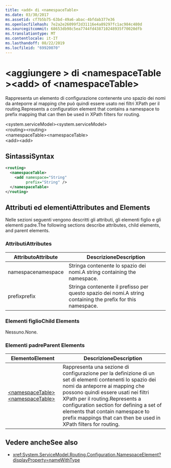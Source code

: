 ```yaml
---
title: <add> di <namespaceTable>
ms.date: 03/30/2017
ms.assetid: cf7b5b75-63bd-49a6-abac-4bfdab377e36
ms.openlocfilehash: 7e2a2e26099f2d31116e4a89297fc1ac984c480d
ms.sourcegitcommit: 68653db98c5ea7744fd438710248935f70020dfb
ms.translationtype: MT
ms.contentlocale: it-IT
ms.lasthandoff: 08/22/2019
ms.locfileid: "69920070"
---
```

# <a name="add-of-namespacetable"></a><span data-ttu-id="84630-102">\<aggiungere > di \<namespaceTable ></span><span class="sxs-lookup"><span data-stu-id="84630-102">\<add> of \<namespaceTable></span></span>
<span data-ttu-id="84630-103">Rappresenta un elemento di configurazione contenente uno spazio dei nomi da anteporre al mapping che può quindi essere usato nei filtri XPath per il routing.</span><span class="sxs-lookup"><span data-stu-id="84630-103">Represents a configuration element that contains a namespace to prefix mapping that can then be used in XPath filters for routing.</span></span>  
  
 <span data-ttu-id="84630-104">\<system.serviceModel></span><span class="sxs-lookup"><span data-stu-id="84630-104">\<system.serviceModel></span></span>  
<span data-ttu-id="84630-105">\<routing></span><span class="sxs-lookup"><span data-stu-id="84630-105">\<routing></span></span>  
<span data-ttu-id="84630-106">\<namespaceTable></span><span class="sxs-lookup"><span data-stu-id="84630-106">\<namespaceTable></span></span>  
<span data-ttu-id="84630-107">\<add></span><span class="sxs-lookup"><span data-stu-id="84630-107">\<add></span></span>  
  
## <a name="syntax"></a><span data-ttu-id="84630-108">Sintassi</span><span class="sxs-lookup"><span data-stu-id="84630-108">Syntax</span></span>  
  
```xml  
<routing>
  <namespaceTable>
    <add namespace="String"
         prefix="String" />
  </namespaceTable>
</routing>
```  
  
## <a name="attributes-and-elements"></a><span data-ttu-id="84630-109">Attributi ed elementi</span><span class="sxs-lookup"><span data-stu-id="84630-109">Attributes and Elements</span></span>  
 <span data-ttu-id="84630-110">Nelle sezioni seguenti vengono descritti gli attributi, gli elementi figlio e gli elementi padre.</span><span class="sxs-lookup"><span data-stu-id="84630-110">The following sections describe attributes, child elements, and parent elements.</span></span>  
  
### <a name="attributes"></a><span data-ttu-id="84630-111">Attributi</span><span class="sxs-lookup"><span data-stu-id="84630-111">Attributes</span></span>  
  
|<span data-ttu-id="84630-112">Attributo</span><span class="sxs-lookup"><span data-stu-id="84630-112">Attribute</span></span>|<span data-ttu-id="84630-113">Descrizione</span><span class="sxs-lookup"><span data-stu-id="84630-113">Description</span></span>|  
|---------------|-----------------|  
|<span data-ttu-id="84630-114">namespace</span><span class="sxs-lookup"><span data-stu-id="84630-114">namespace</span></span>|<span data-ttu-id="84630-115">Stringa contenente lo spazio dei nomi.</span><span class="sxs-lookup"><span data-stu-id="84630-115">A string containing the namespace.</span></span>|  
|<span data-ttu-id="84630-116">prefix</span><span class="sxs-lookup"><span data-stu-id="84630-116">prefix</span></span>|<span data-ttu-id="84630-117">Stringa contenente il prefisso per questo spazio dei nomi.</span><span class="sxs-lookup"><span data-stu-id="84630-117">A string containing the prefix for this namespace.</span></span>|  
  
### <a name="child-elements"></a><span data-ttu-id="84630-118">Elementi figlio</span><span class="sxs-lookup"><span data-stu-id="84630-118">Child Elements</span></span>  
 <span data-ttu-id="84630-119">Nessuno.</span><span class="sxs-lookup"><span data-stu-id="84630-119">None.</span></span>  
  
### <a name="parent-elements"></a><span data-ttu-id="84630-120">Elementi padre</span><span class="sxs-lookup"><span data-stu-id="84630-120">Parent Elements</span></span>  
  
|<span data-ttu-id="84630-121">Elemento</span><span class="sxs-lookup"><span data-stu-id="84630-121">Element</span></span>|<span data-ttu-id="84630-122">Descrizione</span><span class="sxs-lookup"><span data-stu-id="84630-122">Description</span></span>|  
|-------------|-----------------|  
|[<span data-ttu-id="84630-123">\<namespaceTable></span><span class="sxs-lookup"><span data-stu-id="84630-123">\<namespaceTable></span></span>](namespacetable.md)|<span data-ttu-id="84630-124">Rappresenta una sezione di configurazione per la definizione di un set di elementi contenenti lo spazio dei nomi da anteporre ai mapping che possono quindi essere usati nei filtri XPath per il routing.</span><span class="sxs-lookup"><span data-stu-id="84630-124">Represents a configuration section for defining a set of elements that contain namespace to prefix mappings that can then be used in XPath filters for routing.</span></span>|  
  
## <a name="see-also"></a><span data-ttu-id="84630-125">Vedere anche</span><span class="sxs-lookup"><span data-stu-id="84630-125">See also</span></span>

- <xref:System.ServiceModel.Routing.Configuration.NamespaceElement?displayProperty=nameWithType>
